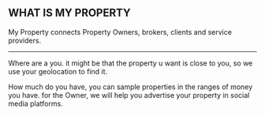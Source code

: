 <h2>WHAT IS MY PROPERTY </h2>
My Property connects Property Owners, brokers, clients and service providers.
<hr/>
Where are a you. it might be that the property u want is close to you, so we use your geolocation to find it.

How much do you have, you can sample properties in the ranges of money you have.
for the Owner, we will help you advertise your property in social media platforms.

